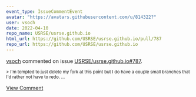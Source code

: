 ```yaml
---
event_type: IssueCommentEvent
avatar: "https://avatars.githubusercontent.com/u/814322?"
user: vsoch
date: 2022-04-10
repo_name: USRSE/usrse.github.io
html_url: https://github.com/USRSE/usrse.github.io/pull/787
repo_url: https://github.com/USRSE/usrse.github.io
---
```


<a href='https://github.com/vsoch' target='_blank'>vsoch</a> commented on issue <a href='https://github.com/USRSE/usrse.github.io/pull/787' target='_blank'>USRSE/usrse.github.io#787</a>.

<small>> I'm tempted to just delete my fork at this point but I do have a couple small branches that I'd rather not have to redo....</small>

<a href='https://github.com/USRSE/usrse.github.io/pull/787' target='_blank'>View Comment</a>